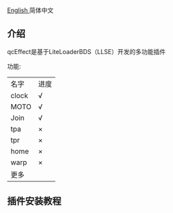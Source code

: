 
<html>

<body>
<a href="README.md">English  </a><a>简体中文</a>
<body>

<body>
<h2>介绍</h2>
<p>qcEffect是基于LiteLoaderBDS（LLSE）开发的多功能插件 </p>
<p>功能:</p>
<table>
<tr>
  <td>名字</td>
  <td>进度</td>
</tr>
<tr>
  <td>clock</td>
  <td>√</td>
</tr>
<tr>
  <td>MOTO</td>
  <td>√</td>
</tr>
<tr>
  <td>Join</td>
  <td>√</td>
</tr>
<tr>
  <td>tpa</td>
  <td>×</td>
</tr>
<tr>
  <td>tpr</td>
  <td>×</td>
</tr>
<tr>
  <td>home</td>
  <td>×</td>
</tr>
<tr>
  <td>warp</td>
  <td>×</td>
</tr>
<tr>
  <td>更多 </td>
  <td></td>
</tr>
</table>

</body>
<body>
<h2>插件安装教程</h2>
</body>
</html>

